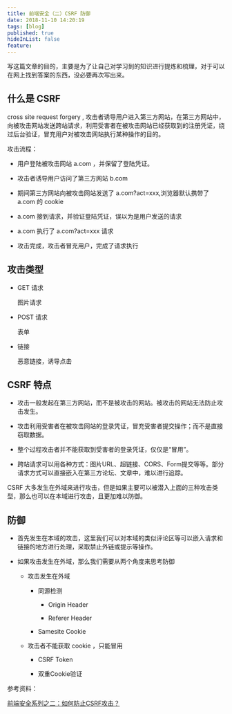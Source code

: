 ```yaml
---
title: 前端安全（二）CSRF 防御
date: 2018-11-10 14:20:19
tags: [blog]
published: true
hideInList: false
feature: 
---
```



写这篇文章的目的，主要是为了让自己对学习到的知识进行提炼和梳理，对于可以在网上找到答案的东西，没必要再次写出来。

## 什么是 CSRF

cross site request forgery , 攻击者诱导用户进入第三方网站，在第三方网站中，向被攻击网站发送跨站请求，利用受害者在被攻击网站已经获取到的注册凭证，绕过后台验证，冒充用户对被攻击网站执行某种操作的目的。

攻击流程：

- 用户登陆被攻击网站 a.com ，并保留了登陆凭证。

- 攻击者诱导用户访问了第三方网站 b.com

- 期间第三方网站向被攻击网站发送了 a.com?act=xxx,浏览器默认携带了 a.com 的 cookie

- a.com 接到请求，并验证登陆凭证，误以为是用户发送的请求

- a.com 执行了 a.com?act=xxx 请求

- 攻击完成，攻击者冒充用户，完成了请求执行

## 攻击类型

* GET 请求

    图片请求

* POST 请求

    表单

* 链接

    恶意链接，诱导点击

## CSRF 特点

* 攻击一般发起在第三方网站，而不是被攻击的网站。被攻击的网站无法防止攻击发生。

* 攻击利用受害者在被攻击网站的登录凭证，冒充受害者提交操作；而不是直接窃取数据。

* 整个过程攻击者并不能获取到受害者的登录凭证，仅仅是“冒用”。

* 跨站请求可以用各种方式：图片URL、超链接、CORS、Form提交等等。部分请求方式可以直接嵌入在第三方论坛、文章中，难以进行追踪。

CSRF 大多发生在外域来进行攻击，但是如果主要可以被潜入上面的三种攻击类型，那么也可以在本域进行攻击，且更加难以防御。

## 防御

- 首先发生在本域的攻击，这里我们可以对本域的类似评论区等可以嵌入请求和链接的地方进行处理，采取禁止外链或提示等操作。

- 如果攻击发生在外域，那么我们需要从两个角度来思考防御

    * 攻击发生在外域

        * 同源检测

            * Origin Header

            * Referer Header

        * Samesite Cookie

    * 攻击者不能获取 cookie ，只能冒用

        * CSRF Token

        * 双重Cookie验证

参考资料：

[ 前端安全系列之二：如何防止CSRF攻击？](https://segmentfault.com/a/1190000016659945)